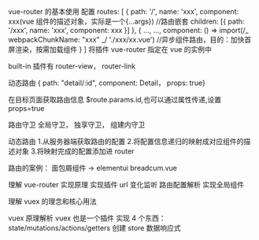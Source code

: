 vue-router 的基本使用
配置 routes: [
{
path: '/',
name: 'xxx',
component: xxx(vue 组件的描述对象，实际是一个{...args})
//路由嵌套
children: [{
path: '/xxx',
name: 'xxx',
component: xxx
}]
},
{
...,
...,
component: () => import(/_ webpackChunkName: "xxx" _/ './xxx/xx.vue') //异步组件路由，目的：加快首屏渲染，按需加载组件
}
]
将插件 vue-router 指定在 vue 的实例中

built-in 插件有 router-view， router-link

动态路由
{ path: "detail/:id", component: Detail， props: true}

在目标页面获取路由信息 \$route.params.id,也可以通过属性传递,设置 props=true

路由守卫
全局守卫， 独享守卫， 组建内守卫

动态路由 1.从服务器端获取路由的配置 2.将配置信息递归的映射成对应组件的描述对象 3.将映射完成的配置添加进 router

路由的案例： 面包屑组件 -> elementui breadcum.vue

理解 vue-router 实现原理
实现插件
url 变化监听
路由配置解析
实现全局组件

理解 vuex 的理念和核心用法

vuex 原理解析
vuex 也是一个插件
实现 4 个东西：state/mutations/actions/getters
创建 store
数据响应式
